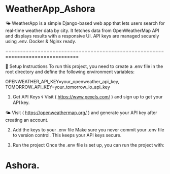 # WeatherApp_Ashora
🌤️ WeatherApp is a simple Django-based web app that lets users search for real-time weather data by city. It fetches data from OpenWeatherMap API and displays results with a responsive UI. API keys are managed securely using .env. Docker &amp; Nginx ready.

===============================================================================

🔧 Setup Instructions
To run this project, you need to create a .env file in the root directory and define the following environment variables:

OPENWEATHER_API_KEY=your_openweather_api_key, 
TOMORROW_API_KEY=your_tomorrow_io_api_key
1. Get API Keys
🌀 Visit (  https://www.pexels.com/  ) and sign up to get your API key.

🌤️ Visit (  https://openweathermap.org/ ) and generate your API key after creating an account.

2. Add the keys to your .env file
Make sure you never commit your .env file to version control. This keeps your API keys secure.

3. Run the project
Once the .env file is set up, you can run the project with:


Ashora.
===============================================================================
